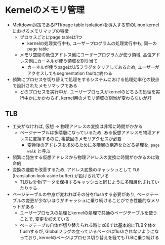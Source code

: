 # Kernelのメモリ管理

* Meltdown対策であるPTI(page table isolation)を導入する前のLinux kernelにおけるメモリマップの特徴
  * プロセスごとにpage tableは1つ
    * kernelの処理実行中も, ユーザープログラムの処理実行中も, 同一のpage table
  * メモリ空間の低位アドレス側にユーザープログラムが使う領域, 高位アドレス側にカーネルが使う領域を割り当て
    * カーネルが使うpageはU/Sフラグをクリアしてあるため, ユーザーがアクセスしてもsegmentation faultに終わる
* 頻繁にプロセスを切り替えて処理をするシステムにおける処理効率化の観点で設計されたメモリマップである
  * どのプロセスを実行中か, ユーザープロセスかkernelのどちらの処理を実行中かにかかわらず, kernel用のメモリ領域の割当が変わらないが肝

## TLB

* 工夫がなければ, 仮想 -> 物理アドレスの変換は非常に時間がかかる
  * ページテーブルは多階層になっているため, ある仮想アドレスを物理アドレスに変換するのに, 複数回のメモリアクセスが必要
    * 変換後のアドレスを求めるために多階層の構造をたどる処理を, `page walk` と呼ぶ
* 頻繁に発生する仮想アドレスから物理アドレスの変換に時間がかかるのは致命的
* 変換の速度を改善するため, アドレス変換のキャッシュとして `TLB` (translation look-aside buffer) が設けられている
  * TLBも命令/データを保持するキャッシュと同じように多階層化されていたりする
* ページテーブルの中身が変わればその分をflushする必要があり, ページテーブルの変更が少ないほうがキャッシュに乗り続けることができ性能的なメリットがある
  * ユーザープロセスの処理とkernelの処理で共通のページテーブルを使うことで, 変更を抑えている
  * ページテーブル自体が切り替えられる時にx86では基本的にTLB全体をflushするが, Globalフラグの立っているページはflushされないようになっており, kernelのページはプロセス切り替えを経てもTLBに乗り続ける
